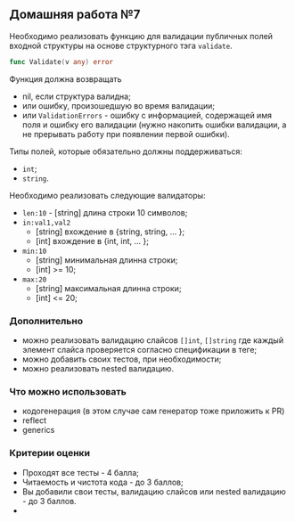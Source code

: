 ## Домашняя работа №7

Необходимо реализовать функцию для валидации публичных полей входной структуры на основе структурного тэга `validate`.

```go
func Validate(v any) error
```

Функция должна возвращать
- nil, если структура валидна;
- или ошибку, произошедшую во время валидации;
- или `ValidationErrors` - ошибку с информацией, содержащей имя поля и ошибку его валидации (нужно накопить ошибки валидации, а не прерывать работу при появлении первой ошибки).

Типы полей, которые обязательно должны поддерживаться:
- `int`;
- `string`.

Необходимо реализовать следующие валидаторы:

* `len:10` - [string] длина строки 10 символов;
* `in:val1,val2`
  * [string] вхождение в {string, string, ... };
  * [int]  вхождение в {int, int, ... };
* `min:10`
  * [string] минимальная длинна строки;
  * [int] >= 10;
* `max:20`
  * [string] максимальная длинна строки;
  * [int] <= 20;

### Дополнительно
* можно реализовать валидацию слайсов `[]int`, `[]string` где каждый элемент слайса проверяется согласно спецификации в теге;
* можно добавить своих тестов, при необходимости;
* можно реализовать nested валидацию.


### Что можно использовать
- кодогенерация (в этом случае сам генератор тоже приложить к PR)
- reflect 
- generics


### Критерии оценки
- Проходят все тесты - 4 балла;
- Читаемость и чистота кода - до 3 баллов;
- Вы добавили свои тесты, валидацию слайсов или nested валидацию - до 3 баллов.
- 

